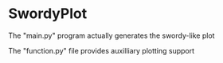 # SwordyPlot

The "main.py" program actually generates the swordy-like plot

The "function.py" file provides auxilliary plotting support
